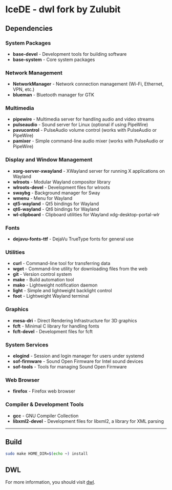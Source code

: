 # IceDE - dwl fork by Zulubit

## Dependencies

### System Packages
- **base-devel** - Development tools for building software
- **base-system** - Core system packages

### Network Management
- **NetworkManager** - Network connection management (Wi-Fi, Ethernet, VPN, etc.)
- **blueman** - Bluetooth manager for GTK

### Multimedia
- **pipewire** - Multimedia server for handling audio and video streams
- **pulseaudio** - Sound server for Linux (optional if using PipeWire)
- **pavucontrol** - PulseAudio volume control (works with PulseAudio or PipeWire)
- **pamixer** - Simple command-line audio mixer (works with PulseAudio or PipeWire)

### Display and Window Management
- **xorg-server-xwayland** - XWayland server for running X applications on Wayland
- **wlroots** - Modular Wayland compositor library
- **wlroots-devel** - Development files for wlroots
- **swaybg** - Background manager for Sway
- **wmenu** - Menu for Wayland
- **qt5-wayland** - Qt5 bindings for Wayland
- **qt6-wayland** - Qt6 bindings for Wayland
- **wl-clipboard** - Clipboard utilities for Wayland
xdg-desktop-portal-wlr

### Fonts
- **dejavu-fonts-ttf** - DejaVu TrueType fonts for general use

### Utilities
- **curl** - Command-line tool for transferring data
- **wget** - Command-line utility for downloading files from the web
- **git** - Version control system
- **make** - Build automation tool
- **mako** - Lightweight notification daemon
- **light** - Simple and lightweight backlight control
- **foot** - Lightweight Wayland terminal

### Graphics
- **mesa-dri** - Direct Rendering Infrastructure for 3D graphics
- **fcft** - Minimal C library for handling fonts
- **fcft-devel** - Development files for fcft

### System Services
- **elogind** - Session and login manager for users under systemd
- **sof-firmware** - Sound Open Firmware for Intel sound devices
- **sof-tools** - Tools for managing Sound Open Firmware

### Web Browser
- **firefox** - Firefox web browser

### Compiler & Development Tools
- **gcc** - GNU Compiler Collection
- **libxml2-devel** - Development files for libxml2, a library for XML parsing

---

## Build

```bash
sudo make HOME_DIR=$(echo ~) install
```

## DWL

For more information, you should visit [dwl](https://codeberg.org/dwl/dwl).
